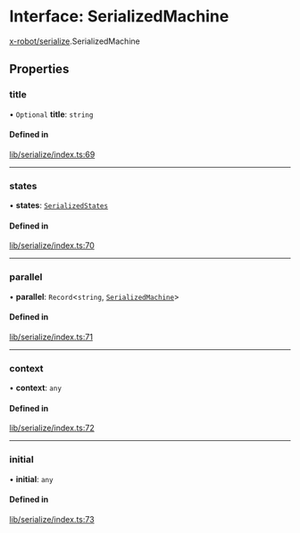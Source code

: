 # Interface: SerializedMachine

[x-robot/serialize](../modules/x_robot_serialize.md).SerializedMachine

## Properties

### title

• `Optional` **title**: `string`

#### Defined in

[lib/serialize/index.ts:69](https://github.com/Masquerade-Circus/x-robot/blob/a0ed060/lib/serialize/index.ts#L69)

___

### states

• **states**: [`SerializedStates`](x_robot_serialize.SerializedStates.md)

#### Defined in

[lib/serialize/index.ts:70](https://github.com/Masquerade-Circus/x-robot/blob/a0ed060/lib/serialize/index.ts#L70)

___

### parallel

• **parallel**: `Record`<`string`, [`SerializedMachine`](x_robot_serialize.SerializedMachine.md)\>

#### Defined in

[lib/serialize/index.ts:71](https://github.com/Masquerade-Circus/x-robot/blob/a0ed060/lib/serialize/index.ts#L71)

___

### context

• **context**: `any`

#### Defined in

[lib/serialize/index.ts:72](https://github.com/Masquerade-Circus/x-robot/blob/a0ed060/lib/serialize/index.ts#L72)

___

### initial

• **initial**: `any`

#### Defined in

[lib/serialize/index.ts:73](https://github.com/Masquerade-Circus/x-robot/blob/a0ed060/lib/serialize/index.ts#L73)
